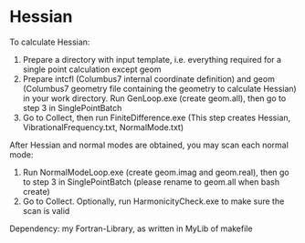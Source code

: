 # Hessian

To calculate Hessian:
1. Prepare a directory with input template, i.e. everything required for a single point calculation except geom
2. Prepare intcfl (Columbus7 internal coordinate definition) and geom (Columbus7 geometry file containing the geometry to calculate Hessian) in your work directory. Run GenLoop.exe (create geom.all), then go to step 3 in SinglePointBatch
3. Go to Collect, then run FiniteDifference.exe (This step creates Hessian, VibrationalFrequency.txt, NormalMode.txt)

After Hessian and normal modes are obtained, you may scan each normal mode:
1. Run NormalModeLoop.exe (create geom.imag and geom.real), then go to step 3 in SinglePointBatch (please rename to geom.all when bash create)
2. Go to Collect. Optionally, run HarmonicityCheck.exe to make sure the scan is valid

Dependency: my Fortran-Library, as written in MyLib of makefile